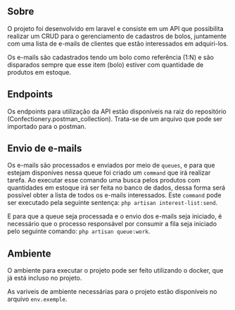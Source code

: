 ## Sobre

O projeto foi desenvolvido em laravel e consiste em um API que possibilita realizar um CRUD para o gerenciamento de
cadastros de bolos, juntamente com uma lista de e-mails de clientes que estão interessados em adquiri-los.

Os e-mails são cadastrados tendo um bolo como referência (1:N) e são disparados sempre que esse
item (bolo) estiver com quantidade de produtos em estoque.

## Endpoints
Os endpoints para utilização da API estão disponíveis na raiz do repositório (Confectionery.postman_collection). 
Trata-se de um arquivo que pode ser importado para o postman.

## Envio de e-mails
Os e-mails são processados e enviados por meio de `queues`, e para que estejam disponíves nessa queue foi criado um 
`command` que irá realizar tarefa. Ao executar esse comando uma busca pelos produtos com quantidades em estoque 
irá ser feita no banco de dados, dessa forma será possível obter a lista de todos os e-mails interessados. 
Este `command` pode ser executado pela seguinte sentença:
`php artisan interest-list:send`.

E para que a queue seja processada e o envio dos e-mails seja iniciado, é necessário que
o processo responsável por consumir a fila seja iniciado pelo seguinte comando:
`php artisan queue:work`.

## Ambiente

O ambiente para executar o projeto pode ser feito utilizando o docker, que já está incluso
no projeto.

As variveis de ambiente necessárias para o projeto estão disponíveis no arquivo `env.exemple`.
